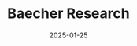---
title: "Baecher Research"
type: landing
date: 2025-01-25
draft: false

sections:
  - block: hero
    content:
      title: "Baecher research: Qμe[st]"
      #title: Baecher research
      text: '<span class="text-xl">*quantitative ecology in space and time*</span>'
      #text: "<img src='media/badge_kentucki.png' alt='description' class='inline h-20 w-20'>                  "
      primary_action:
        text: Download CV
        url: https://drive.google.com/uc?export=download&id=1zADCDlIiJlx1vXKQ6NdMLwTZm7E6sS29
        #icon: sparkles
      secondary_action:
        text: See publications
        url: https://www.alexbaecher.com/publication/
      announcement:
        text: "🚨 **New preprint**:"
        link:
          text: "Baecher et al. (2025) Science of the Total Environment"
          url: https://ecoevorxiv.org/repository/view/9228/
      advanced:
        css_style: "text-align: left;"
    design:
      background:
        image:
          filename: log_alt.jpg
          filters:
            brightness: 0.5
          size: cover
          position: center
          parallax: true
          text_color_light: true

  - block: resume-biography
    content:
      username: admin
      # To link to a file, upload it to your `static/uploads/` folder
      #button:
        #url: https://drive.google.com/file/d/1zADCDlIiJlx1vXKQ6NdMLwTZm7E6sS29/view?usp=sharing
    design:
        #filename: 'log_cropped.jpg'
      biography:
        style: ''

  - block: markdown
    content:
      title: "Education"
      text: |
        **Ph.D., Interdisciplinary Ecology** | University of Florida (2024)

        **M.Sc., Biology** | Eastern Kentucky University (2017)

        **B.Sc., Biology** | University of Arkansas (2014)

  - block: experience
    content:
      username: admin
    design:
      date_format: 'January 2006'

  - block: collection
    content:
      title: "Research" 
      count: 5
      filters:
        folders:
          - project
    design:
      view: card
      columns: 2

  - block: collection
    content:
      title: "Publications (since 2024)"
      count: 6
      archive:
        enable: true
        text: "See all publications"
        link: publication/
      filters:
        folders:
          - publication
    design:
      view: citation
      columns: 2

  - block: collection
    content:
      title: "Recent Talks"
      count: 5
      archive:
        enable: true
        text: "See all talks"
        link: post/
      filters:
        folders:
          - talk
    design:
      view: card
      columns: 2

  - block: collection
    content:
      title: "R sandbox: 📊 Coding Tutorials"
      subtitle: "Data science tutorials and R programming guides"
      count: 6
      archive:
        enable: true
        text: "See all tutorials →"
        link: "post/"
      filters:
        folders:
          - post
    design:
      view: card
      columns: 2

  - block: markdown
    content:
      title: "Teaching & Mentoring"
      text: |

        Whether in a classroom or lab, teaching must be student-centered, holistic, and equitable. By  fostering a supportive, engaging environment and recognizing all of students’ needs  (educational, emotional, and biological), I empower students to demonstrate mastery or seek additional support as needed—an approach known to increase success and enhance well-being.

        ## Teaching Philosophy

        <div class="grid grid-cols-1 md:grid-cols-2 gap-6">
          <div>
            <h3>Teaching Philosophy: </h3>
            <p> 
        I employ the following evidence-based strategies: 

         - inquiry-based learning through real-world problem-solving

         - hands-on, experiential activities

         - active learning exercises (e.g., case studies and debates)

         </p>
        </div>
          <div>
            <h3>Mentoring Philosophy:</h3>
            <p>
         I prioritize three key practices:

         - regular check-ins to align students’ academic progress with their personal goals and well-being

         - fostering independent problem-solving by giving students space to explore, make mistakes, and reflect

         - encouraging external mentorship, whether within the lab (through peer or cascade mentoring) or from additional faculty mentors

         </p>
        </div>
        </div>

         ## Student Outcomes
        My students have gone on to pursue careers in:
        - **Career progression:** 7 students now in MS (5) and PhD (2) programs and credit my mentorship in shaping their career trajectory
        - **Academic output:** 11 conference presentations, 1 undergraduate thesis, and 4 peer-reviewed publications

        ## Courses taught

        ### **Environmental Science** | University of Florida
        *Senior-level course | 2022 -- 2024*
        
        A course covering population ecology, habitat management, and conservation strategies for wildlife species. Students learn to apply quantitative methods to real conservation problems.
        
        - **Topics**: Environmental monitoring, data collection, modeling, technical speaking and writing
        - **Methods**: R programming, GIS analysis, field techniques
        - **Enrollment**: 25 students
        
        [Course Materials](#) | [Syllabus (PDF)](#) | [R Tutorials](#)

        ### **Landscape Connectivity Modeling** | Graduate Workshop
        *Intensive 3-day workshop | Spring 2024*
        
        Hands-on workshop teaching cutting-edge methods for modeling animal movement and landscape connectivity using circuit theory and spatial absorbing Markov chains.
        
        - **Software**: R, Circuitscape, SAMC package
        - **Participants**: 40 researchers from 15 institutions
        - **Focus**: Theory, implementation, and interpretation
        
        [Workshop Materials](https://github.com/your-repo) | [Video Lectures](#) | [Practice Datasets](#)

        ## Select Guest Lectures & Workshops

        - **Salamander Conservation in the Southeastern USA** - University of Florida (Spring 2020)
        - **Grassland Herpetofauna Restoration Ecology** - University of Florida (Spring 2020) 
        - **Landscape Connectivity Principles** - University of Florida (Spring 2020)
        - **Expert Elicitation for Invasive Species Management** - IALE Conference (2023)
        - **SAMC Connectivity Modeling** - Species on the Move Conference (2023)

        *Interested in collaborating on teaching or need guest lectures? [Get in touch!](mailto:jbaecher@gmail.com)*
    design:
      columns: '1'
      spacing:
        padding: ["40px", "0", "40px", "0"]
      background:
        color: ''
        text_color_light: false
---